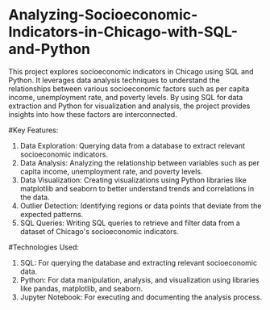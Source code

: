 # Analyzing-Socioeconomic-Indicators-in-Chicago-with-SQL-and-Python

This project explores socioeconomic indicators in Chicago using SQL and Python. It leverages data analysis techniques to understand the relationships between various socioeconomic factors such as per capita income, unemployment rate, and poverty levels. By using SQL for data extraction and Python for visualization and analysis, the project provides insights into how these factors are interconnected.

#Key Features:
1. Data Exploration: Querying data from a database to extract relevant socioeconomic indicators.
2. Data Analysis: Analyzing the relationship between variables such as per capita income, unemployment rate, and poverty levels.
3. Data Visualization: Creating visualizations using Python libraries like matplotlib and seaborn to better understand trends and correlations in the data.
4. Outlier Detection: Identifying regions or data points that deviate from the expected patterns.
5. SQL Queries: Writing SQL queries to retrieve and filter data from a dataset of Chicago's socioeconomic indicators.

#Technologies Used:
1. SQL: For querying the database and extracting relevant socioeconomic data.
2. Python: For data manipulation, analysis, and visualization using libraries like pandas, matplotlib, and seaborn.
3. Jupyter Notebook: For executing and documenting the analysis process.
